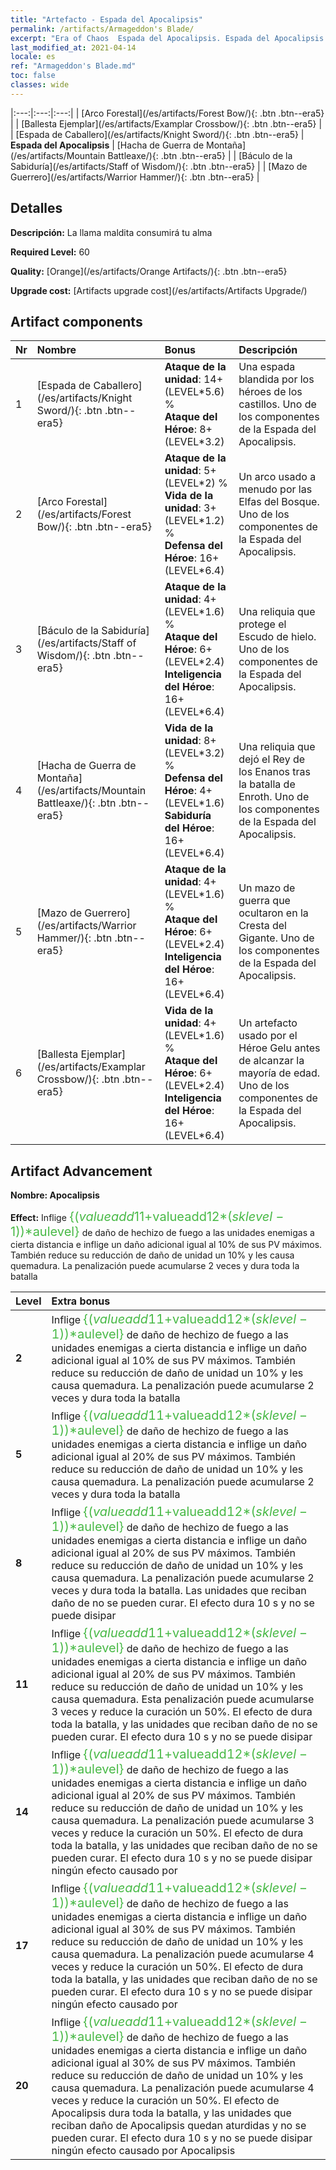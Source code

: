 ```yaml
---
title: "Artefacto - Espada del Apocalipsis"
permalink: /artifacts/Armageddon's Blade/
excerpt: "Era of Chaos  Espada del Apocalipsis. Espada del Apocalipsis La llama maldita consumirá tu alma"
last_modified_at: 2021-04-14
locale: es
ref: "Armageddon's Blade.md"
toc: false
classes: wide
---
```


  |:---:|:---:|:---:| 
  | [Arco Forestal](/es/artifacts/Forest Bow/){: .btn .btn--era5} |   | [Ballesta Ejemplar](/es/artifacts/Examplar Crossbow/){: .btn .btn--era5} | 
  | [Espada de Caballero](/es/artifacts/Knight Sword/){: .btn .btn--era5} | **Espada del Apocalipsis** | [Hacha de Guerra de Montaña](/es/artifacts/Mountain Battleaxe/){: .btn .btn--era5} | 
  | [Báculo de la Sabiduría](/es/artifacts/Staff of Wisdom/){: .btn .btn--era5} |   | [Mazo de Guerrero](/es/artifacts/Warrior Hammer/){: .btn .btn--era5} | 


## Detalles

 **Descripción:** La llama maldita consumirá tu alma

 **Required Level:** 60

 **Quality:** [Orange](/es/artifacts/Orange Artifacts/){: .btn .btn--era5}

 **Upgrade cost:** [Artifacts upgrade cost](/es/artifacts/Artifacts Upgrade/)



## Artifact components

  | Nr |    Nombre    |   Bonus | Descripción | 
  |:---|:-----------|:--------|:------------| 
  | 1 | [Espada de Caballero](/es/artifacts/Knight Sword/){: .btn .btn--era5} | **Ataque de la unidad**: 14+(LEVEL\*5.6) %<br/>**Ataque del Héroe**: 8+(LEVEL\*3.2) | Una espada blandida por los héroes de los castillos. Uno de los componentes de la Espada del Apocalipsis. | 
  | 2 | [Arco Forestal](/es/artifacts/Forest Bow/){: .btn .btn--era5} | **Ataque de la unidad**: 5+(LEVEL\*2) %<br/>**Vida de la unidad**: 3+(LEVEL\*1.2) %<br/>**Defensa del Héroe**: 16+(LEVEL\*6.4) | Un arco usado a menudo por las Elfas del Bosque. Uno de los componentes de la Espada del Apocalipsis. | 
  | 3 | [Báculo de la Sabiduría](/es/artifacts/Staff of Wisdom/){: .btn .btn--era5} | **Ataque de la unidad**: 4+(LEVEL\*1.6) %<br/>**Ataque del Héroe**: 6+(LEVEL\*2.4)<br/>**Inteligencia del Héroe**: 16+(LEVEL\*6.4) | Una reliquia que protege el Escudo de hielo. Uno de los componentes de la Espada del Apocalipsis. | 
  | 4 | [Hacha de Guerra de Montaña](/es/artifacts/Mountain Battleaxe/){: .btn .btn--era5} | **Vida de la unidad**: 8+(LEVEL\*3.2) %<br/>**Defensa del Héroe**: 4+(LEVEL\*1.6)<br/>**Sabiduría del Héroe**: 16+(LEVEL\*6.4) | Una reliquia que dejó el Rey de los Enanos tras la batalla de Enroth. Uno de los componentes de la Espada del Apocalipsis. | 
  | 5 | [Mazo de Guerrero](/es/artifacts/Warrior Hammer/){: .btn .btn--era5} | **Ataque de la unidad**: 4+(LEVEL\*1.6) %<br/>**Ataque del Héroe**: 6+(LEVEL\*2.4)<br/>**Inteligencia del Héroe**: 16+(LEVEL\*6.4) | Un mazo de guerra que ocultaron en la Cresta del Gigante. Uno de los componentes de la Espada del Apocalipsis. | 
  | 6 | [Ballesta Ejemplar](/es/artifacts/Examplar Crossbow/){: .btn .btn--era5} | **Vida de la unidad**: 4+(LEVEL\*1.6) %<br/>**Ataque del Héroe**: 6+(LEVEL\*2.4)<br/>**Inteligencia del Héroe**: 16+(LEVEL\*6.4) | Un artefacto usado por el Héroe Gelu antes de alcanzar la mayoría de edad. Uno de los componentes de la Espada del Apocalipsis. | 


## Artifact Advancement

 **Nombre: Apocalipsis**

 **Effect:** Inflige <span style="color: #48b946;font-size:20px">{($valueadd11+$valueadd12*($sklevel-1))*$aulevel}</span> de daño de hechizo de fuego a las unidades enemigas a cierta distancia e inflige un daño adicional igual al 10% de sus PV máximos. También reduce su reducción de daño de unidad un 10% y les causa quemadura. La penalización puede acumularse 2 veces y dura toda la batalla

  |  Level  |    Extra bonus  | 
  |:--------|:----------------| 
  | **2** | Inflige <span style="color: #48b946;font-size:20px">{($valueadd11+$valueadd12*($sklevel-1))*$aulevel}</span> de daño de hechizo de fuego a las unidades enemigas a cierta distancia e inflige un daño adicional igual al 10% de sus PV máximos. También reduce su reducción de daño de unidad un 10% y les causa quemadura. La penalización puede acumularse 2 veces y dura toda la batalla | 
  | **5** | Inflige <span style="color: #48b946;font-size:20px">{($valueadd11+$valueadd12*($sklevel-1))*$aulevel}</span> de daño de hechizo de fuego a las unidades enemigas a cierta distancia e inflige un daño adicional igual al 20% de sus PV máximos. También reduce su reducción de daño de unidad un 10% y les causa quemadura. La penalización puede acumularse 2 veces y dura toda la batalla | 
  | **8** | Inflige <span style="color: #48b946;font-size:20px">{($valueadd11+$valueadd12*($sklevel-1))*$aulevel}</span> de daño de hechizo de fuego a las unidades enemigas a cierta distancia e inflige un daño adicional igual al 20% de sus PV máximos. También reduce su reducción de daño de unidad un 10% y les causa quemadura. La penalización puede acumularse 2 veces y dura toda la batalla. Las unidades que reciban daño de <Apocalipsis> no se pueden curar. El efecto dura 10 s y no se puede disipar | 
  | **11** | Inflige <span style="color: #48b946;font-size:20px">{($valueadd11+$valueadd12*($sklevel-1))*$aulevel}</span> de daño de hechizo de fuego a las unidades enemigas a cierta distancia e inflige un daño adicional igual al 20% de sus PV máximos. También reduce su reducción de daño de unidad un 10% y les causa quemadura. Esta penalización puede acumularse 3 veces y reduce la curación un 50%. El efecto de <Apocalipsis> dura toda la batalla, y las unidades que reciban daño de <Apocalipsis> no se pueden curar. El efecto dura 10 s y no se puede disipar | 
  | **14** | Inflige <span style="color: #48b946;font-size:20px">{($valueadd11+$valueadd12*($sklevel-1))*$aulevel}</span> de daño de hechizo de fuego a las unidades enemigas a cierta distancia e inflige un daño adicional igual al 20% de sus PV máximos. También reduce su reducción de daño de unidad un 10% y les causa quemadura. La penalización puede acumularse 3 veces y reduce la curación un 50%. El efecto de <Apocalipsis> dura toda la batalla, y las unidades que reciban daño de <Apocalipsis> no se pueden curar. El efecto dura 10 s y no se puede disipar ningún efecto causado por <Apocalipsis> | 
  | **17** | Inflige <span style="color: #48b946;font-size:20px">{($valueadd11+$valueadd12*($sklevel-1))*$aulevel}</span> de daño de hechizo de fuego a las unidades enemigas a cierta distancia e inflige un daño adicional igual al 30% de sus PV máximos. También reduce su reducción de daño de unidad un 10% y les causa quemadura. La penalización puede acumularse 4 veces y reduce la curación un 50%. El efecto de <Apocalipsis> dura toda la batalla, y las unidades que reciban daño de <Apocalipsis> no se pueden curar. El efecto dura 10 s y no se puede disipar ningún efecto causado por <Apocalipsis> | 
  | **20** | Inflige <span style="color: #48b946;font-size:20px">{($valueadd11+$valueadd12*($sklevel-1))*$aulevel}</span> de daño de hechizo de fuego a las unidades enemigas a cierta distancia e inflige un daño adicional igual al 30% de sus PV máximos. También reduce su reducción de daño de unidad un 10% y les causa quemadura. La penalización puede acumularse 4 veces y reduce la curación un 50%. El efecto de Apocalipsis dura toda la batalla, y las unidades que reciban daño de Apocalipsis quedan aturdidas y no se pueden curar. El efecto dura 10 s y no se puede disipar ningún efecto causado por Apocalipsis | 
